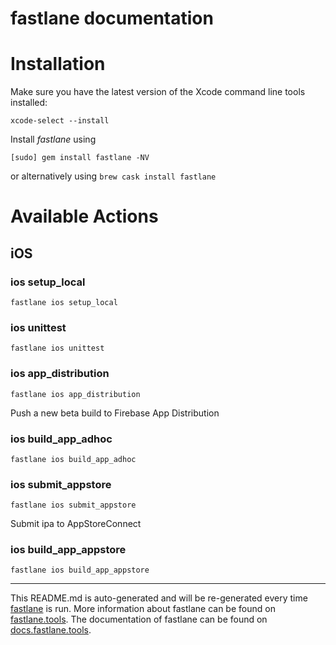 fastlane documentation
================
# Installation

Make sure you have the latest version of the Xcode command line tools installed:

```
xcode-select --install
```

Install _fastlane_ using
```
[sudo] gem install fastlane -NV
```
or alternatively using `brew cask install fastlane`

# Available Actions
## iOS
### ios setup_local
```
fastlane ios setup_local
```

### ios unittest
```
fastlane ios unittest
```

### ios app_distribution
```
fastlane ios app_distribution
```
Push a new beta build to Firebase App Distribution
### ios build_app_adhoc
```
fastlane ios build_app_adhoc
```

### ios submit_appstore
```
fastlane ios submit_appstore
```
Submit ipa to AppStoreConnect
### ios build_app_appstore
```
fastlane ios build_app_appstore
```


----

This README.md is auto-generated and will be re-generated every time [fastlane](https://fastlane.tools) is run.
More information about fastlane can be found on [fastlane.tools](https://fastlane.tools).
The documentation of fastlane can be found on [docs.fastlane.tools](https://docs.fastlane.tools).
